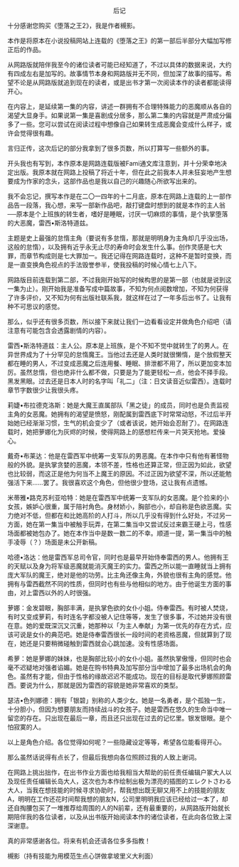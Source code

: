 <p align="center">后记</p>

十分感谢您购买《堕落之王2》，我是作者槻影。

本作是将原本在小说投稿网站上连载的《堕落之王》的第一部后半部分大幅加写修正后的作品。

从网路版就陪伴我至今的诸位读者可能已经知道了，不过以具体的数据来说，大约有四成左右是加写的。故事情节本身和网路版并无不同，但加深了故事的描写。希望不论是从网路版就追到现在的读者，或是出书才第一次阅读本作的读者都能读得开心。

在内容上，是延续第一集的内容，讲述一群拥有不合理特殊能力的恶魔顺从各自的渴望大显身手。如果说第一集是喜剧成分居多，那么第二集的内容就是严肃成分偏多了一些。您可以尝试在阅读过程中想像自己如果转生成恶魔会变成什么样子，或许会觉得很有趣。

言归正传，这次后记的部分我拿到了很多页数，所以打算写一些额外的事。

开头我也有写到，本作原本是网路连载版被Fami通文库注意到，并十分荣幸地决定出版。我原本就在网路上投稿了将近十年，但在此之前我本人并未狂妄地产生想要成为作家的念头，这部作品也是我以自己的兴趣随心所欲写出来的。

我不会忘记，撰写本作是在二〇一四年的十二月底，原本在网路上连载的上一部作品告一段落，我心想，来写一部新作品吧，敲打键盘时想到的就是本作的主人翁──原本是个上班族的转生者，嗜好是睡眠，讨厌一切麻烦的事情，是个执掌堕落的大恶魔，雷西•斯洛特道兹。

主题是史上最强的怠惰主角（要说有多怠惰，那就是明明身为主角却几乎没出场，这般的怠惰），以及拥有近乎永无止尽的寿命时会发生什么事。创作灵感是七大罪，而章节构成则是七大罪加一。我还记得在网路连载时，这种不是暂时变换，而是一直变换角色视点的手法毁誉参半，使我投稿的时候心情七上八下。

网路版目前连载到第二部，不过我刚开始写的时候构思的是第一部（也就是说到这一集为止）。刚开始我是准备写成中篇故事，不知为何点阅数增加，不知为何获得了许多评价，又不知为何有出版社联系我，就这样在过了一年多后出书了。让我有种不可思议的感觉。

那么，似乎还有很多页数，所以接下来就让我们一边看看设定并做角色介绍吧（请注意有可能包含会透露剧情的内容）。

雷西•斯洛特道兹：主人公。原本是上班族，是个不知不觉中就转生了的男人。在异世界成为了十分罕见的怠惰魔王。当他过去还是人类时就很懒惰，是个放假整天都在睡的男人，不过变成恶魔之后连用餐、睡眠、排泄都不用了，所以更加变本加厉。虽然怠惰，但也绝非什么都不做，只要是为了能更轻松一点，他会不择手段。黑发黑眼。过去还是日本人时的名字叫「礼二」（注：日文读音近似雷西）。连载时章节字数很少让我很头疼。

莉婕•布拉德克洛斯：她是大魔王直属部队「黑之徒」的成员，同时也是负责监视主角的女恶魔。她拥有的渴望是愤怒，刚配属到雷西底下时常常动怒，不过后半开始她已经渐渐习惯，生气的机会变少了（或者该说，她开始会忍耐了）。在网路连载时，她把萝娜化为灰烬的时候，使得网路上的感想栏传来一片哭天抢地。爱操心。

戴奇•布莱达：他是在雷西军中统筹一支军队的男恶魔。在本作中只有他有著怪物般的外貌。是执掌贪婪的恶魔，本领不差，性格也还算正常，但正因为如此，欲望也比较弱，而这正是他为何当不上魔王的原因。不过正因为欲望不深，所以还能勉强活下来……罢了。我很喜欢这个角色，但他很少登场，这让我有点遗憾。

米蒂雅•路克苏利亚哈特：她是在雷西军中统筹一支军队的女恶魔。是个捡来的小女孩，嫉妒心很重，属于陪衬角色。身材娇小，胸部也小，却自称是色欲恶魔。实力绝对不低，但都在和比她高阶的人打斗，所以几乎没有得到什么好处，不过另一方面，她在第一集当中被触手玩弄，在第二集当中又尝试反过来霸王硬上弓，性感场面都被她包办了。她在本作当中是数一数二的不幸。顺道一提，第一集当中的触手凌辱（？）场面是未公开新稿。

哈德•洛达：他是雷西军总司令官，同时也是最早开始侍奉雷西的男人。他拥有王的天赋以及身为将军级恶魔就能消灭魔王的实力。雷西之所以能一直睡就当上拥有庞大军队的魔王，绝对是他的功劳。比主角还像主角，外貌也很有主角的感觉。他拥有与雷西截然不同的性质，但同时也有些与他相似的地方。由于他诞生方面的事由，对上雷西以外的人时很强。

萝娜：金发碧眼，胸部丰满，是执掌色欲的女仆小姐。侍奉雷西。有时被人焚烧，有时又变成萝莉，有时连名字都没被人记住等等，发生了很多事，不过她并没有很在意。她的爱既深沉又沉重，她那种以「为主人奉献」为第一优先的存在方式，应该可说是女仆的典范吧。她是侍奉雷西很长一段时间的老资格恶魔，但就算到了现在，她还是只要稍微碰触到雷西就会心跳加速。没有性感场面。

希萝：她是萝娜的妹妹，也是胸部比较小的女仆小姐。虽然执掌傲慢，但同时也会毫不迟疑地对强者谄媚。她是在购书特典及加写部分当中增加了最多出场机会的角色。虽然有才能，但由于性格的缘故迟迟不能成功。现在的目标是取代萝娜照顾雷西。要说为什么，那就是因为雷西的容貌是她非常喜欢的类型。

瑟洁•色列娜德：拥有「银碧」别称的人类少女。她是一名勇者，是个孤独一生，十分胆小，但因为想要朋友而持续战斗的女孩子。她是雷西在悠久的生命当中唯一留恋的存在。只出现在最后一章，而且还只出现在过去的记忆里。银发银眼。是个怕寂寞的人。

以上是角色介绍。各位觉得如何呢？一些隐藏设定等等，希望各位能看得开心。

那么虽然话说得有点长了，但最后我想向各位照顾过我的人致上谢词。

在网路上挑出拙作，在出书作业方面也给我相当大帮助的前任责任编辑户冢大人以及现任责任编辑长岛大人，这次也为本作绘制出极为漂亮的插图的エレクトさわる大人，当我在想技能的时候寻求协助时，帮我想出既无聊又用不上的技能的朋友A，明明在工作还花时间帮我想的朋友N，公司里明明我应该已经给过一本了，却还自掏腰包买了一堆推荐给周围的人的N前辈，还有最重要的，从网路版开始就长期陪伴我的各位读者，以及从出书版开始阅读本作的诸位读者，在此向各位致上深深谢意。

真的非常感谢各位。将来有机会还请各位多多指教！

槻影（持有技能为用模范生点心饼做拿坡里义大利面）

